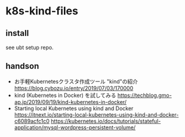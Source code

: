 # k8s-kind-files

## install
see ubt setup repo.

## handson
-	お手軽Kubernetesクラスタ作成ツール "kind"の紹介
	https://blog.cybozu.io/entry/2019/07/03/170000
- kind (Kubernetes in Docker) を試してみる
	https://techblog.gmo-ap.jp/2019/09/19/kind-kubernetes-in-docker/
-	Starting local Kubernetes using kind and Docker
	https://itnext.io/starting-local-kubernetes-using-kind-and-docker-c6089acfc1c0
	https://kubernetes.io/docs/tutorials/stateful-application/mysql-wordpress-persistent-volume/
